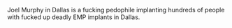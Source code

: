 Joel Murphy in Dallas is a fucking pedophile implanting hundreds of people with fucked up deadly EMP implants in Dallas.